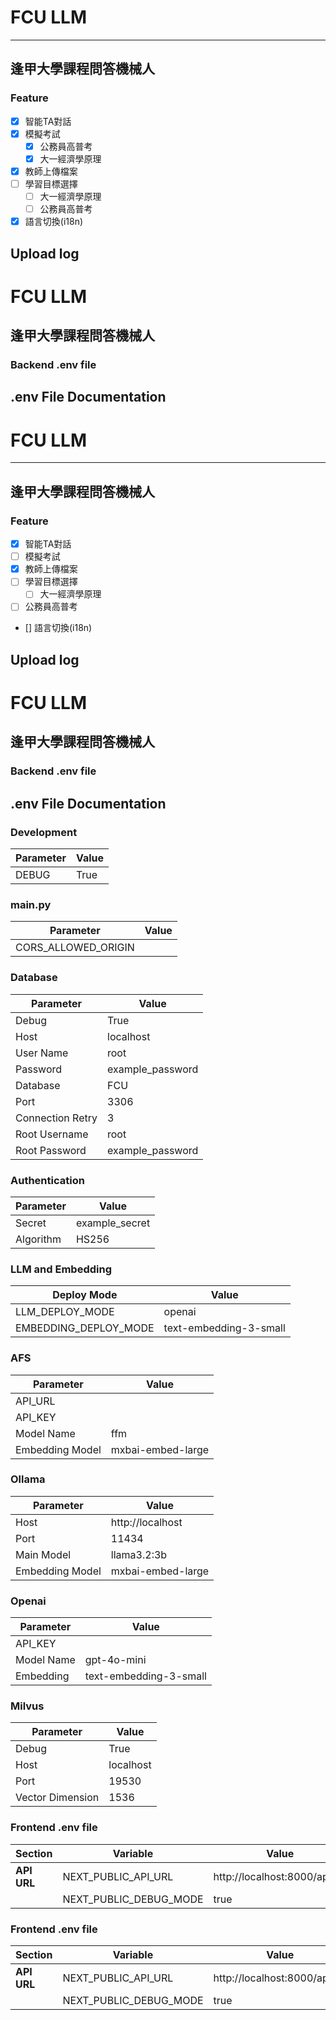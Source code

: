 # FCU LLM

---

## 逢甲大學課程問答機械人

### Feature
- [x] 智能TA對話
- [x] 模擬考試
  - [x] 公務員高普考
  - [x] 大一經濟學原理
- [x] 教師上傳檔案
- [ ] 學習目標選擇
  - [ ] 大一經濟學原理
  - [ ] 公務員高普考
- [x] 語言切換(i18n)

## Upload log

# FCU LLM

## 逢甲大學課程問答機械人

### Backend .env file
## .env File Documentation

# FCU LLM

---

## 逢甲大學課程問答機械人

### Feature
- [x] 智能TA對話
- [ ] 模擬考試
- [x] 教師上傳檔案
- [ ] 學習目標選擇
  - [ ] 大一經濟學原理
- [ ] 公務員高普考
- [] 語言切換(i18n)

## Upload log

# FCU LLM

## 逢甲大學課程問答機械人

### Backend .env file
## .env File Documentation

### Development
| Parameter | Value |
| --------- | ----- |
| DEBUG     | True  |

### main.py
| Parameter           | Value |
| ------------------- | ----- |
| CORS_ALLOWED_ORIGIN |       |

### Database
| Parameter        | Value            |
| ---------------- | ---------------- |
| Debug            | True             |
| Host             | localhost        |
| User Name        | root             |
| Password         | example_password |
| Database         | FCU              |
| Port             | 3306             |
| Connection Retry | 3                |
| Root Username    | root             |
| Root Password    | example_password |

### Authentication
| Parameter | Value          |
| --------- | -------------- |
| Secret    | example_secret |
| Algorithm | HS256          |

### LLM and Embedding
| Deploy Mode           | Value                  |
| --------------------- | ---------------------- |
| LLM_DEPLOY_MODE       | openai                 |
| EMBEDDING_DEPLOY_MODE | text-embedding-3-small |

### AFS
| Parameter       | Value             |
| --------------- | ----------------- |
| API_URL         |                   |
| API_KEY         |                   |
| Model Name      | ffm               |
| Embedding Model | mxbai-embed-large |

### Ollama
| Parameter       | Value             |
| --------------- | ----------------- |
| Host            | http://localhost  |
| Port            | 11434             |
| Main Model      | llama3.2:3b       |
| Embedding Model | mxbai-embed-large |

### Openai
| Parameter  | Value                  |
| ---------- | ---------------------- |
| API_KEY    | <long string>          |
| Model Name | gpt-4o-mini            |
| Embedding  | text-embedding-3-small |

### Milvus
| Parameter        | Value     |
| ---------------- | --------- |
| Debug            | True      |
| Host             | localhost |
| Port             | 19530     |
| Vector Dimension | 1536      |




### Frontend .env file
| **Section** | **Variable**           | **Value**                    |
| ----------- | ---------------------- | ---------------------------- |
| **API URL** | NEXT_PUBLIC_API_URL    | http://localhost:8000/api/v1 |
|             | NEXT_PUBLIC_DEBUG_MODE | true                         |





### Frontend .env file
| **Section** | **Variable**           | **Value**                    |
| ----------- | ---------------------- | ---------------------------- |
| **API URL** | NEXT_PUBLIC_API_URL    | http://localhost:8000/api/v1 |
|             | NEXT_PUBLIC_DEBUG_MODE | true                         |
